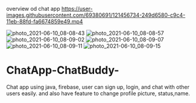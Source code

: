 

overview od chat app
https://user-images.githubusercontent.com/69380691/121456734-249d6580-c9c4-11eb-88fd-fa6674859e49.mp4


![photo_2021-06-10_08-08-43](https://user-images.githubusercontent.com/69380691/121457347-2ddb0200-c9c5-11eb-9aa2-ea94dfffb17a.jpg)
![photo_2021-06-10_08-08-57](https://user-images.githubusercontent.com/69380691/121457363-329fb600-c9c5-11eb-910b-52fe270a030e.jpg)
![photo_2021-06-10_08-09-02](https://user-images.githubusercontent.com/69380691/121457366-34697980-c9c5-11eb-9754-7675cbedf3c9.jpg)
![photo_2021-06-10_08-09-07](https://user-images.githubusercontent.com/69380691/121457374-36333d00-c9c5-11eb-9c40-94c735949df3.jpg)
![photo_2021-06-10_08-09-11](https://user-images.githubusercontent.com/69380691/121457378-37fd0080-c9c5-11eb-9aad-51ddf424789b.jpg)
![photo_2021-06-10_08-09-15](https://user-images.githubusercontent.com/69380691/121457393-3b908780-c9c5-11eb-98e3-3688a2c7232f.jpg)

# ChatApp-ChatBuddy-
Chat app using java, firebase, user can sign up, login, and chat with other users easily. and also have feature to change profile picture, status,name.

